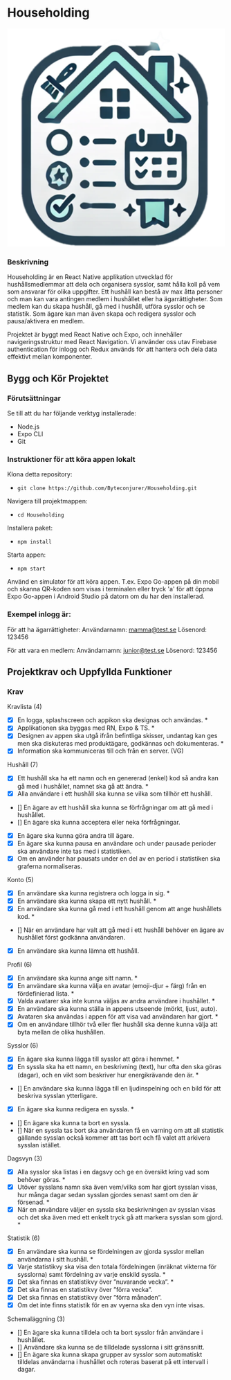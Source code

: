 # Householding

![image](https://github.com/Byteconjurer/Householding/blob/main/assets/icon.png)

### Beskrivning

Householding är en React Native applikation utvecklad för hushållsmedlemmar att dela och organisera sysslor, samt hålla koll på vem som ansvarar för olika uppgifter. Ett hushåll kan bestå av max åtta personer och man kan vara antingen medlem i hushållet eller ha ägarrättigheter. Som medlem kan du skapa hushåll, gå med i hushåll, utföra sysslor och se statistik. Som ägare kan man även skapa och redigera sysslor och pausa/aktivera en medlem.

Projektet är byggt med React Native och Expo, och innehåller navigeringsstruktur med React Navigation.
Vi använder oss utav Firebase authentication för inlogg och Redux används för att hantera och dela data effektivt mellan komponenter.

## Bygg och Kör Projektet

### Förutsättningar

Se till att du har följande verktyg installerade:

- Node.js
- Expo CLI
- Git

### Instruktioner för att köra appen lokalt

Klona detta repository:

- `git clone https://github.com/Byteconjurer/Householding.git`

Navigera till projektmappen:

- `cd Householding`

Installera paket:

- `npm install`

Starta appen:

- `npm start`

Använd en simulator för att köra appen. T.ex. Expo Go-appen på din mobil och skanna QR-koden som visas i terminalen eller tryck 'a' för att öppna Expo Go-appen i Android Studio på datorn om du har den installerad.

### Exempel inlogg är:

För att ha ägarrättigheter:
Användarnamn: mamma@test.se
Lösenord: 123456

För att vara en medlem:
Användarnamn: junior@test.se
Lösenord: 123456

## Projektkrav och Uppfyllda Funktioner

### Krav

Kravlista (4)

- [x] En logga, splashscreen och appikon ska designas och användas. \*
- [x] Applikationen ska byggas med RN, Expo & TS. \*
- [x] Designen av appen ska utgå ifrån befintliga skisser, undantag kan ges men ska diskuteras
      med produktägare, godkännas och dokumenteras. \*
- [x] Information ska kommuniceras till och från en server. (VG)

Hushåll (7)

- [x] Ett hushåll ska ha ett namn och en genererad (enkel) kod så andra kan gå med i hushållet,
      namnet ska gå att ändra. \*
- [x] Alla användare i ett hushåll ska kunna se vilka som tillhör ett hushåll.
- [] En ägare av ett hushåll ska kunna se förfrågningar om att gå med i hushållet.
- [] En ägare ska kunna acceptera eller neka förfrågningar.
- [x] En ägare ska kunna göra andra till ägare.
- [x] En ägare ska kunna pausa en användare och under pausade perioder ska användare inte
      tas med i statistiken.
- [x] Om en använder har pausats under en del av en period i statistiken ska graferna
      normaliseras.

Konto (5)

- [x] En användare ska kunna registrera och logga in sig. \*
- [x] En användare ska kunna skapa ett nytt hushåll. \*
- [x] En användare ska kunna gå med i ett hushåll genom att ange hushållets kod. \*
- [] När en användare har valt att gå med i ett hushåll behöver en ägare av hushållet först
  godkänna användaren.
- [x] En användare ska kunna lämna ett hushåll.

Profil (6)

- [x] En användare ska kunna ange sitt namn. \*
- [x] En användare ska kunna välja en avatar (emoji-djur + färg) från en fördefinierad lista. \*
- [x] Valda avatarer ska inte kunna väljas av andra användare i hushållet. \*
- [x] En användare ska kunna ställa in appens utseende (mörkt, ljust, auto).
- [x] Avataren ska användas i appen för att visa vad användaren har gjort. \*
- [x] Om en användare tillhör två eller fler hushåll ska denne kunna välja att byta mellan de
      olika hushållen.

Sysslor (6)

- [x] En ägare ska kunna lägga till sysslor att göra i hemmet. \*
- [x] En syssla ska ha ett namn, en beskrivning (text), hur ofta den ska göras (dagar), och en
      vikt som beskriver hur energikrävande den är. \*
- [] En användare ska kunna lägga till en ljudinspelning och en bild för att beskriva sysslan
  ytterligare.
- [x] En ägare ska kunna redigera en syssla. \*
- [] En ägare ska kunna ta bort en syssla.
- [] När en syssla tas bort ska användaren få en varning om att all statistik gällande sysslan
  också kommer att tas bort och få valet att arkivera sysslan istället.

Dagsvyn (3)

- [x] Alla sysslor ska listas i en dagsvy och ge en översikt kring vad som behöver göras. \*
- [x] Utöver sysslans namn ska även vem/vilka som har gjort sysslan visas, hur många dagar
      sedan sysslan gjordes senast samt om den är försenad. \*
- [x] När en användare väljer en syssla ska beskrivningen av sysslan visas och det ska även
      med ett enkelt tryck gå att markera sysslan som gjord. \*

Statistik (6)

- [x] En användare ska kunna se fördelningen av gjorda sysslor mellan användarna i sitt hushåll. \*
- [x] Varje statistikvy ska visa den totala fördelningen (inräknat vikterna för sysslorna) samt fördelning av varje enskild syssla. \*
- [x] Det ska finnas en statistikvy över ”nuvarande vecka”. \*
- [x] Det ska finnas en statistikvy över ”förra vecka”.
- [x] Det ska finnas en statistikvy över ”förra månaden”.
- [x] Om det inte finns statistik för en av vyerna ska den vyn inte visas.

Schemaläggning (3)

- [] En ägare ska kunna tilldela och ta bort sysslor från användare i hushållet.
- [] Användare ska kunna se de tilldelade sysslorna i sitt gränssnitt.
- [] En ägare ska kunna skapa grupper av sysslor som automatiskt tilldelas användarna i hushållet och roteras baserat på ett intervall i dagar.
